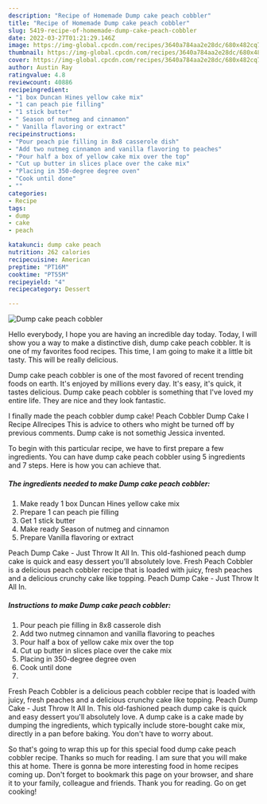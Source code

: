 ```yaml
---
description: "Recipe of Homemade Dump cake peach cobbler"
title: "Recipe of Homemade Dump cake peach cobbler"
slug: 5419-recipe-of-homemade-dump-cake-peach-cobbler
date: 2022-03-27T01:21:29.146Z
image: https://img-global.cpcdn.com/recipes/3640a784aa2e28dc/680x482cq70/dump-cake-peach-cobbler-recipe-main-photo.jpg
thumbnail: https://img-global.cpcdn.com/recipes/3640a784aa2e28dc/680x482cq70/dump-cake-peach-cobbler-recipe-main-photo.jpg
cover: https://img-global.cpcdn.com/recipes/3640a784aa2e28dc/680x482cq70/dump-cake-peach-cobbler-recipe-main-photo.jpg
author: Austin Ray
ratingvalue: 4.8
reviewcount: 40886
recipeingredient:
- "1 box Duncan Hines yellow cake mix"
- "1 can peach pie filling"
- "1 stick butter"
- " Season of nutmeg and cinnamon"
- " Vanilla flavoring or extract"
recipeinstructions:
- "Pour peach pie filling in 8x8 casserole dish"
- "Add two nutmeg cinnamon and vanilla flavoring to peaches"
- "Pour half a box of yellow cake mix over the top"
- "Cut up butter in slices place over the cake mix"
- "Placing in 350-degree degree oven"
- "Cook until done"
- ""
categories:
- Recipe
tags:
- dump
- cake
- peach

katakunci: dump cake peach 
nutrition: 262 calories
recipecuisine: American
preptime: "PT16M"
cooktime: "PT55M"
recipeyield: "4"
recipecategory: Dessert

---
```



![Dump cake peach cobbler](https://img-global.cpcdn.com/recipes/3640a784aa2e28dc/680x482cq70/dump-cake-peach-cobbler-recipe-main-photo.jpg)

Hello everybody, I hope you are having an incredible day today. Today, I will show you a way to make a distinctive dish, dump cake peach cobbler. It is one of my favorites food recipes. This time, I am going to make it a little bit tasty. This will be really delicious.

Dump cake peach cobbler is one of the most favored of recent trending foods on earth. It's enjoyed by millions every day. It's easy, it's quick, it tastes delicious. Dump cake peach cobbler is something that I've loved my entire life. They are nice and they look fantastic.

I finally made the peach cobbler dump cake! Peach Cobbler Dump Cake I Recipe Allrecipes This is advice to others who might be turned off by previous comments. Dump cake is not somethig Jessica invented.


To begin with this particular recipe, we have to first prepare a few ingredients. You can have dump cake peach cobbler using 5 ingredients and 7 steps. Here is how you can achieve that.

<!--inarticleads1-->

##### The ingredients needed to make Dump cake peach cobbler:

1. Make ready 1 box Duncan Hines yellow cake mix
1. Prepare 1 can peach pie filling
1. Get 1 stick butter
1. Make ready  Season of nutmeg and cinnamon
1. Prepare  Vanilla flavoring or extract


Peach Dump Cake - Just Throw It All In. This old-fashioned peach dump cake is quick and easy dessert you&#39;ll absolutely love. Fresh Peach Cobbler is a delicious peach cobbler recipe that is loaded with juicy, fresh peaches and a delicious crunchy cake like topping. Peach Dump Cake - Just Throw It All In. 

<!--inarticleads2-->

##### Instructions to make Dump cake peach cobbler:

1. Pour peach pie filling in 8x8 casserole dish
1. Add two nutmeg cinnamon and vanilla flavoring to peaches
1. Pour half a box of yellow cake mix over the top
1. Cut up butter in slices place over the cake mix
1. Placing in 350-degree degree oven
1. Cook until done
1. 


Fresh Peach Cobbler is a delicious peach cobbler recipe that is loaded with juicy, fresh peaches and a delicious crunchy cake like topping. Peach Dump Cake - Just Throw It All In. This old-fashioned peach dump cake is quick and easy dessert you&#39;ll absolutely love. A dump cake is a cake made by dumping the ingredients, which typically include store-bought cake mix, directly in a pan before baking. You don&#39;t have to worry about. 

So that's going to wrap this up for this special food dump cake peach cobbler recipe. Thanks so much for reading. I am sure that you will make this at home. There is gonna be more interesting food in home recipes coming up. Don't forget to bookmark this page on your browser, and share it to your family, colleague and friends. Thank you for reading. Go on get cooking!
